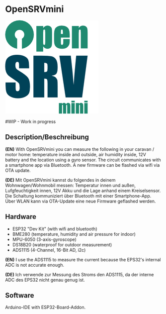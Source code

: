 # OpenSRVmini

![OpenSRVmini Logo](/OpenSRVmini-Logo.jpg)

#WIP - Work in progress

## Description/Beschreibung

**(EN)** With OpenSRVmini you can measure the following in your caravan / motor home: temperature inside and outside, air humidity inside, 12V battery and the location using a gyro sensor.
The circuit communicates with a smartphone app via Bluetooth. A new firmware can be flashed via wifi via OTA update.

**(DE)** Mit OpenSRVmini kannst du folgendes in deinem Wohnwagen/Wohnmobil messen: Temperatur innen und außen, Lufgfeuchtigkeit innen, 12V Akku und die Lage anhand einem Kreiselsensor.
Die Schaltung kommuniziert über Bluetooth mit einer Smartphone-App. Über WLAN kann via OTA-Update eine neue Firmware geflashed werden.

## Hardware

* ESP32 "Dev Kit" (with wifi and bluetooth)
* BME280 (temperature, humidity and air pressure for indoor)
* MPU-6050 (3-axis-gyroscope)
* DS18B20 (waterproof for outdoor measurement)
* ADS1115 (4-Channel, 16-Bit AD, i2c)

**(EN)** I use the ADS1115 to measure the current because the EPS32's internal ADC is not accurate enough.

**(DE)** Ich verwende zur Messung des Stroms den ADS1115, da der interne ADC des EPS32 nicht genau genug ist.

## Software

Arduino-IDE with ESP32-Board-Addon.
